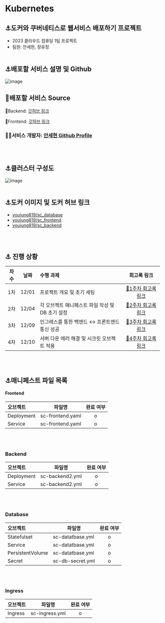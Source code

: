 # Kubernetes
## ⚓도커와 쿠버네티스로 웹서비스 배포하기 프로젝트
- 2023 클라우드 컴퓨팅 1팀 프로젝트
- 팀원: 안세현, 장유정
<br></br>

## ⚓배포할 서비스 설명 및 Github
![image](https://github.com/JangYouJung/Kubernetes/assets/80906691/d5f3c607-a055-4a77-a488-2edf3e5b5b99)

## 🔗배포할 서비스 Source
 🔹Backend: [깃허브 링크](https://github.com/ash0814/SC_backend)

 🔹Frontend: [깃허브 링크](https://github.com/ash0814/SC_frontend)

### 🧑‍💻서비스 개발자: [안세현 Github Profile](https://github.com/ash0814)
<br></br>


## ⚓클러스터 구성도
![image](https://github.com/JangYouJung/Kubernetes/assets/80906691/bed6e64d-0173-4eb2-9e7e-f6159c0de7ff)
<br></br>


## ⚓도커 이미지 및 도커 허브 링크
* [youjung819/sc_database](https://hub.docker.com/repository/docker/youjung819/sc_database/general)
* [youjung819/sc_frontend](https://hub.docker.com/repository/docker/youjung819/sc_frontend/general)
* [youjung819/sc_backend](https://hub.docker.com/repository/docker/youjung819/sc_backend/general)
  
<br></br>



## ⚓ 진행 상황
|차수|날짜|수행 과제| 회고록 링크 |
|:-------:|:---------:|:----------------------------------|:-------------:|
|1차|12/01|프로젝트 개요 및 초기 세팅| [🔗1주차 회고록 링크](https://yuejeong.tistory.com/47) |
|2차|12/04|각 오브젝트 매니페스트 파일 작성 및 DB 초기 설정| [🔗2주차 회고록 링크](https://yuejeong.tistory.com/49?category=683948) |
|3차|12/09|인그레스를 통한 백엔드 ↔️ 프론트엔드 통신 성공|[🔗3주차 회고록 링크](https://yuejeong.tistory.com/52)|
|4차|12/10|서버 다운 에러 해결 및 시크릿 오브젝트 적용|[🔗4주차 회고록 링크](https://yuejeong.tistory.com/54)|

<br></br>


## ⚓매니페스트 파일 목록

#### Frontend
|오브젝트|파일명|완료 여부|
|:---|---------|:---------:|
|Deployment|sc-frontend.yaml|o|
|Service|sc-frontend.yaml|o|

<br></br>

### Backend
|오브젝트|파일명|완료 여부|
|:---|---------|:---------:|
|Deployment|sc-backend2.yml|o|
|Service|sc-backend2.yml|o|

<br></br>

### Database
|오브젝트|파일명|완료 여부|
|:---|---------|:---------:|
|Statefulset|sc-datatbase.yml|o|
|Service|sc-datatbase.yml|o|
|PersistentVolume|sc-datatbase.yml|o|
|Secret|sc-db-secret.yml|o|

<br></br>

### Ingress
|오브젝트|파일명|완료 여부|
|:---|---------|:---------:|
|Ingress|sc-ingress.yml|o|
